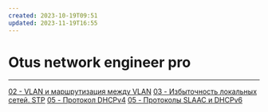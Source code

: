 ```yaml
---
created: 2023-10-19T09:51
updated: 2023-11-19T16:55
---
```

# Otus network engineer pro
---
[02 - VLAN и маршрутизация между VLAN](02%20-%20VLAN%20и%20маршрутизация%20между%20VLAN.md)
[03 - Избыточность локальных сетей. STP](03%20-%20Избыточность%20локальных%20сетей.%20STP.md)
[05 - Протокол DHCPv4](05%20-%20Протокол%20DHCPv4.md)
[05 - Протоколы SLAAC и DHCPv6](05%20-%20Протоколы%20SLAAC%20и%20DHCPv6.md)

